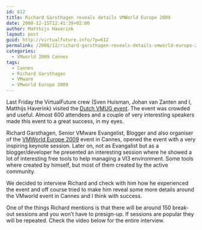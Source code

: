 ```yaml
---
id: 612
title: Richard Garsthagen reveals details VMWorld Europe 2009
date: 2008-12-15T12:41:39+02:00
author: Matthijs Haverink
layout: post
guid: http://virtualfuture.info/?p=612
permalink: /2008/12/richard-garsthagen-reveals-details-vmworld-europe-2009/
categories:
  - VMworld 2009 Cannes
tags:
  - Cannes
  - Richard Garsthagen
  - VMware
  - VMworld Europe 2009
---
```

Last Friday the VirtualFuture crew (Sven Huisman, Johan van Zanten and I, Matthijs Haverink) visited the <a title="VMUG" href="http://www.vmug.nl" target="_blank">Dutch VMUG event</a>. The event was crowded and useful. Almost 600 attendees and a couple of very interesting speakers made this event to a great success, in my eyes.

Richard Garsthagen, Senior VMware Evangelist, Blogger and also organiser of the <a title="VMworld Europe 2009" href="http://www.vmworld.com/community/conferences/europe2009/" target="_blank">VMWorld Europe 2009</a> event in Cannes, opened the event with a very inspiring keynote session. Later on, not as Evangalist but as a blogger/developer he presented an interesting session where he showed a lot of interesting free tools to help managing a VI3 environment. Some tools where created by himself, but most of them created by the active community.

We decided to interview Richard and check with him how he experienced the event and off course tried to make him reveal some more details around the VMworld event in Cannes and I think with success.

One of the things Richard mentions is that there will be around 150 break-out sessions and you won&#8217;t have to presign-up. If sessions are popular they will be repeated. Check the video below for the entire interview.